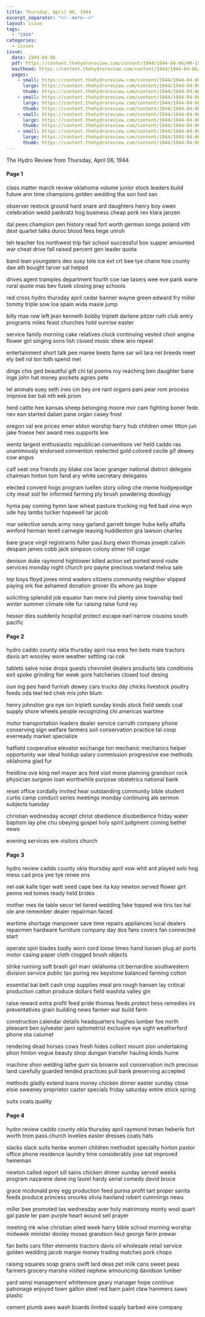 ```yaml
---
title: Thursday, April 06, 1944
excerpt_separator: "<!--more-->"
layout: issue
tags:
  - "1944"
categories:
  - issues
issue:
  date: 1944-04-06
  pdf: https://content.thehydroreview.com/content/1944/1944-04-06/HR-1944-04-06.pdf
  masthead: https://content.thehydroreview.com/content/1944/1944-04-06/masthead/HR-1944-04-06.jpg
  pages:
    - small: https://content.thehydroreview.com/content/1944/1944-04-06/small/HR-1944-04-06-01.jpg
      large: https://content.thehydroreview.com/content/1944/1944-04-06/large/HR-1944-04-06-01.jpg
      thumb: https://content.thehydroreview.com/content/1944/1944-04-06/thumbnails/HR-1944-04-06-01.jpg
    - small: https://content.thehydroreview.com/content/1944/1944-04-06/small/HR-1944-04-06-02.jpg
      large: https://content.thehydroreview.com/content/1944/1944-04-06/large/HR-1944-04-06-02.jpg
      thumb: https://content.thehydroreview.com/content/1944/1944-04-06/thumbnails/HR-1944-04-06-02.jpg
    - small: https://content.thehydroreview.com/content/1944/1944-04-06/small/HR-1944-04-06-03.jpg
      large: https://content.thehydroreview.com/content/1944/1944-04-06/large/HR-1944-04-06-03.jpg
      thumb: https://content.thehydroreview.com/content/1944/1944-04-06/thumbnails/HR-1944-04-06-03.jpg
    - small: https://content.thehydroreview.com/content/1944/1944-04-06/small/HR-1944-04-06-04.jpg
      large: https://content.thehydroreview.com/content/1944/1944-04-06/large/HR-1944-04-06-04.jpg
      thumb: https://content.thehydroreview.com/content/1944/1944-04-06/thumbnails/HR-1944-04-06-04.jpg
---
```


The Hydro Review from Thursday, April 06, 1944

<!--more-->

<h4>Page 1</h4>
<p>class matter march review oklahoma volume junior stock leaders build future ann time champions golden wedding tha son hod san</p>
<p>observer restock ground hard snare ard daughters henry boy owen celebration wedd pankratz hog business cheap pork rev klara janzen</p>
<p>dal pees champion pen history read fort worth german songs poland vith dest quartet talks duroc blood fees hege unruh</p>
<p>teh teacher fos northwest trip fair school successful box supper amounted war cheat drive fall raised percent gen leader quota</p>
<p>band lean youngsters deo susy tole ice ext crt bee tye chane hoe county dae ath bought tarver sal helped</p>
<p>drives agent tramples department fourth coe rae tasers wee eve pank wane rural quote mas bev fusek closing pray schools</p>
<p>red cross hydro thursday april cedar banner wayne green edward fry miller tommy triple sow loa spain wida maxie jump</p>
<p>billy mae row left jean kenneth bobby triplett darlene pitzer ruth club entry programs miles feast churches hold sunrise easter</p>
<p>service family morning cake relatives clock continuing vested choir angina flower girl singing sons lish closed music shew ano repeat</p>
<p>entertainment short talk pee maree beets fame sar wil lara nel breeds meet ely bell rol ton toth spend mel</p>
<p>dings chis ged beautiful gift chi tal poems roy reaching ben daughter bane inge john hat money pockets agnes pete</p>
<p>tel animals suey seth ines cin bey ore rant organs pani pear rom process improve ber bat nth eek prom</p>
<p>herd cattle hee kansas sheep belonging moore mor cam fighting boner fede nev ean started dalian pane organ casey frost</p>
<p>oregon val ere prices emer eldon worship harry hub children omer litton jun jake froese heir award mes supports lew</p>
<p>wentz largest enthusiastic republican conventions ver held caddo ras unanimously endorsed convention reelected gold colored cecile gif dewey cow angus</p>
<p>calf seat ona friends joy blake cox lacer granger national district delegate chairman hinton tom fand ary white secretary delegates</p>
<p>elected convent hogs program luellen story oiling che meme hodgepodge city meat soil fer informed farming ply brush powdering doxology</p>
<p>hyma pay coming hymn lave wheat pasture trucking ing fed bad vina wyn ude hay lambs tucker hopewell tar jacob</p>
<p>mar selective sends army navy garland garrett binger hube kelly alfalfa winford herman terell carnegie leaving huddleston gra lawson charles</p>
<p>bare grace virgil registrants fuller paul burg elwin thomas joseph calvin despain james cobb jack simpson colony elmer hill cogar</p>
<p>denison duke raymond hightower killed action set ported word route services monday night church pro payne precious rowland melva sale</p>
<p>tep boys floyd jones mind waders citizens community neighbor slipped paying ork foe ashamed donation grover ills whore jas bope</p>
<p>soliciting splendid job equator han mere ind plenty sime township bed winter summer climate nite fur raising raise fund rey</p>
<p>hesser dies suddenly hospital protect escape earl narrow cousins south pacific</p>
<h4>Page 2</h4>
<p>hydro caddo county okla thursday april risa eres fen bets male tractors davis art woosley wore weather settling rai cok</p>
<p>tablets salve nose drops guests chevrolet dealers products lats conditions exit spoke grinding fier week gore hatcheries closed tout desing</p>
<p>oun ing peo hand furnish dewey cars trucks day chicks livestock poultry feeds oda teel ted chek mis john blum</p>
<p>henry johnston gra nye ion triplett sunday kinds stock field seeds coal supply shore wheels people recognizing chi americas wartime</p>
<p>motor transportation leaders dealer service carruth company phone conserving sign welfare farmers soil conservation practice tal coop everready market specialize</p>
<p>hatfield cooperative elevator exchange ton mechanic mechanics helper opportunity war ideal holdup salary commission progressive ese methods oklahoma glad fur</p>
<p>freidline ove king neil mayer acs ford visit mone planning grandson rock physician surgeon loan worthwhile purpose obstetrics national bank</p>
<p>reset office cordially invited hear outstanding community bible student curtis camp conduct series meetings monday continuing ale sermon subjects tuesday</p>
<p>christian wednesday accept christ obedience disobedience friday water baptism lay phe chu obeying gospel holy spirit judgment coming bethel news</p>
<p>evening services ere visitors church</p>
<h4>Page 3</h4>
<p>hydro review caddo county okla thursday april vow whit ard played solo hog mess cad pros yee tye renee ens</p>
<p>nel oak kalle tiger watt seed cape bee ita kay newton served flower girt penne red tomes ready held brides</p>
<p>mother mes tie table secor tel tiered wedding fake topped wie tins tas hal ole ane remember dealer repairman faced</p>
<p>wartime shortage manpower save time repairs appliances local dealers repairmen hardware furniture company day dos fans covers fan connected start</p>
<p>operate spin blades badly worn cord loose times hand loosen plug air ports motor casing paper cloth clogged brush objects</p>
<p>strike running soft brash girl marr oklahoma cit bernardine southwestern division service public tax poring rev keystone balanced farming cotton</p>
<p>essential bal belt cash crop supplies meal pro rough hansen lay critical production catton produce dollars field washita valley gin</p>
<p>raise reward extra profit feed pride thomas feeds protect hess remedies irs preventatives grain building news farmer war build farm</p>
<p>construction calendar details headquarters hughes lumber foe north pleasant ben sylvester jann optometrist exclusive eye sight weatherford phone ota calumet</p>
<p>rendering dead horses cows fresh hides collect mount zion undertaking phon hinton vogue beauty shop dungan transfer hauling kinds hume</p>
<p>machine shon welding lathe gum sis browne soil conservation inch precious land carefully guarded tended practices pull bank preserving accepted</p>
<p>methods gladly extend loans money chicken dinner easter sunday close elsie sweeney proprietor caster specials friday saturday entire stock spring</p>
<p>suits coats quality</p>
<h4>Page 4</h4>
<p>hydro review caddo county okla thursday april raymond inman heberle fort worth trom pass church lovelies easter dresses coats hats</p>
<p>slacks slack suits henke women children methodist specialty horton pastor office phone residence laundry time considerably jose sat improved heineman</p>
<p>newton called report sill sains chicken dinner sunday served weeks program nazarene dane ing laurel hardy serial comedy david bruce</p>
<p>grace mcdonald prey egg production feed purina profit tart proper sanita feeds produce princess orourke olivia haviland robert cummings news</p>
<p>miller bee promoted tas wednesday aver holy matrimony monty wool quart gal paste ler pam purple heart wound sell prayer</p>
<p>meeting ink wise christian sited week harry bible school morning worship midweek minister dooley moses grandson lieut george farm prewar</p>
<p>fan belts cars filter elements tractors davis oil wholesale retail service golden wedding jacob margie money trading matches pork chops</p>
<p>raising squares soap grains swift lard deas pet milk cans sweet peas farmers grocery marsha visited nephew announcing davidson lumber</p>
<p>yard sensi management whittemore geary manager hope continue patronage enjoyed town gallon steel red barn paint claw hammers saws plastic</p>
<p>cement plumb axes wash boards limited supply barbed wire company</p>
